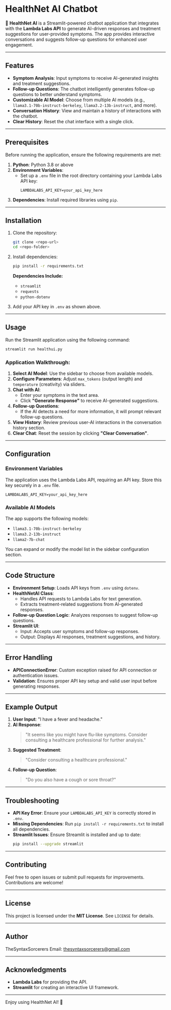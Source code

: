 # HealthNet AI Chatbot

🤖 **HealthNet AI** is a Streamlit-powered chatbot application that integrates with the **Lambda Labs API** to generate AI-driven responses and treatment suggestions for user-provided symptoms. The app provides interactive conversations and suggests follow-up questions for enhanced user engagement.

---

## Features

- **Symptom Analysis**: Input symptoms to receive AI-generated insights and treatment suggestions.
- **Follow-up Questions**: The chatbot intelligently generates follow-up questions to better understand symptoms.
- **Customizable AI Model**: Choose from multiple AI models (e.g., `llama3.1-70b-instruct-berkeley`, `llama3.2-13b-instruct`, and more).
- **Conversation History**: View and maintain a history of interactions with the chatbot.
- **Clear History**: Reset the chat interface with a single click.

---

## Prerequisites

Before running the application, ensure the following requirements are met:

1. **Python**: Python 3.8 or above
2. **Environment Variables**:
   - Set up a `.env` file in the root directory containing your Lambda Labs API key:
     ```env
     LAMBDALABS_API_KEY=your_api_key_here
     ```
3. **Dependencies**: Install required libraries using `pip`.

---

## Installation

1. Clone the repository:
   ```bash
   git clone <repo-url>
   cd <repo-folder>
   ```

2. Install dependencies:
   ```bash
   pip install -r requirements.txt
   ```
   **Dependencies Include:**
   - `streamlit`
   - `requests`
   - `python-dotenv`

3. Add your API key in `.env` as shown above.

---

## Usage

Run the Streamlit application using the following command:
```bash
streamlit run healthui.py
```

### Application Walkthrough:

1. **Select AI Model**: Use the sidebar to choose from available models.
2. **Configure Parameters**: Adjust `max_tokens` (output length) and `temperature` (creativity) via sliders.
3. **Chat with AI**:
   - Enter your symptoms in the text area.
   - Click **"Generate Response"** to receive AI-generated suggestions.
4. **Follow-up Questions**:
   - If the AI detects a need for more information, it will prompt relevant follow-up questions.
5. **View History**: Review previous user-AI interactions in the conversation history section.
6. **Clear Chat**: Reset the session by clicking **"Clear Conversation"**.

---

## Configuration

### Environment Variables
The application uses the Lambda Labs API, requiring an API key. Store this key securely in a `.env` file.

```env
LAMBDALABS_API_KEY=your_api_key_here
```

### Available AI Models
The app supports the following models:
- `llama3.1-70b-instruct-berkeley`
- `llama3.2-13b-instruct`
- `llama2-7b-chat`

You can expand or modify the model list in the sidebar configuration section.

---

## Code Structure

- **Environment Setup**: Loads API keys from `.env` using `dotenv`.
- **HealthNetAI Class**:
  - Handles API requests to Lambda Labs for text generation.
  - Extracts treatment-related suggestions from AI-generated responses.
- **Follow-up Question Logic**: Analyzes responses to suggest follow-up questions.
- **Streamlit UI**:
  - Input: Accepts user symptoms and follow-up responses.
  - Output: Displays AI responses, treatment suggestions, and history.

---

## Error Handling

- **APIConnectionError**: Custom exception raised for API connection or authentication issues.
- **Validation**: Ensures proper API key setup and valid user input before generating responses.

---

## Example Output

1. **User Input**: "I have a fever and headache."
2. **AI Response**:
   > "It seems like you might have flu-like symptoms. Consider consulting a healthcare professional for further analysis."
3. **Suggested Treatment**:
   > "Consider consulting a healthcare professional."
4. **Follow-up Question**:
   > "Do you also have a cough or sore throat?"

---

## Troubleshooting

- **API Key Error**: Ensure your `LAMBDALABS_API_KEY` is correctly stored in `.env`.
- **Missing Dependencies**: Run `pip install -r requirements.txt` to install all dependencies.
- **Streamlit Issues**: Ensure Streamlit is installed and up to date:
  ```bash
  pip install --upgrade streamlit
  ```

---

## Contributing

Feel free to open issues or submit pull requests for improvements. Contributions are welcome!

---

## License

This project is licensed under the **MIT License**. See `LICENSE` for details.

---

## Author
TheSyntaxSorcerers 
Email: 	thesyntaxsorcerers@gmail.com

---

## Acknowledgments

- **Lambda Labs** for providing the API.
- **Streamlit** for creating an interactive UI framework.

---

Enjoy using HealthNet AI! 🚀
